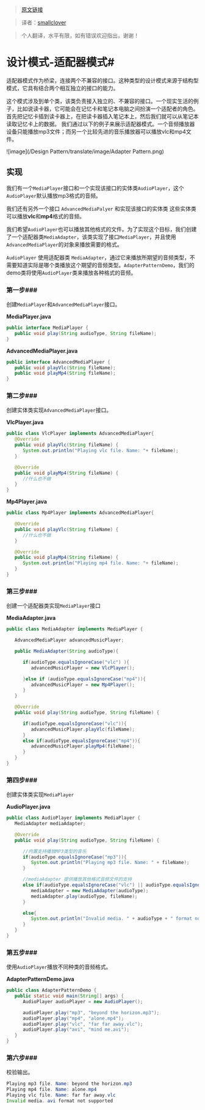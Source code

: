 > [原文链接][1]

> 译者：[smallclover][2]

>个人翻译，水平有限，如有错误欢迎指出，谢谢！

# 设计模式-适配器模式#


适配器模式作为桥梁，连接两个不兼容的接口。这种类型的设计模式来源于结构型模式，它具有结合两个相互独立的接口的能力。

这个模式涉及到单个类，该类负责接入独立的、不兼容的接口。一个现实生活的例子，比如说读卡器，它可能会在记忆卡和笔记本电脑之间扮演一个适配者的角色。首先把记忆卡插到读卡器上，在把读卡器插入笔记本上，然后我们就可以从笔记本读取记忆卡上的数据。
我们通过以下的例子来展示适配器模式。一个音频播放器设备只能播放mp3文件；而另一个比较先进的音乐播放器可以播放vlc和mp4文件。

![image](/Design Pattern/translate/image/Adapter Pattern.png)


## 实现

我们有一个`MediaPlayer`接口和一个实现该接口的实体类`AudioPlayer`，这个`AudioPlayer`默认播放mp3格式的音频。

我们还有另外一个接口 `AdvancedMediaPalyer` 和实现该接口的实体类
这些实体类可以播放**vlc**和**mp4**格式的音频。

我们希望`AudioPlayer`也可以播放其他格式的文件。为了实现这个目标，我们创建了一个适配器类`MediaAdapter`，该类实现了接口`MediaPlayer`，并且使用`AdvancedMediaPlayer`的对象来播放需要的格式。


`AudioPlayer` 使用适配器类 `MediaAdapter`，通过它来播放所期望的音频类型，不需要知道实际是哪个类播放这个期望的音频类型。`AdapterPatternDemo`，我们的demo类将使用`AudioPlayer`类来播放各种格式的音频。


### 第一步###

创建`MediaPlayer`和`AdvancedMediaPlayer`接口。

**MediaPlayer.java**
```java
public interface MediaPlayer {
   public void play(String audioType, String fileName);
}
```

**AdvancedMediaPlayer.java**
```java
public interface AdvancedMediaPlayer {
   public void playVlc(String fileName);
   public void playMp4(String fileName);
}
```

### 第二步###

创建实体类实现`AdvancedMediaPlayer`接口。

**VlcPlayer.java**
```java
public class VlcPlayer implements AdvancedMediaPlayer{
   @Override
   public void playVlc(String fileName) {
      System.out.println("Playing vlc file. Name: "+ fileName);		
   }

   @Override
   public void playMp4(String fileName) {
      //什么也不做
   }
}
```
**Mp4Player.java**
```java
public class Mp4Player implements AdvancedMediaPlayer{

   @Override
   public void playVlc(String fileName) {
      //什么也不做
   }

   @Override
   public void playMp4(String fileName) {
      System.out.println("Playing mp4 file. Name: "+ fileName);		
   }
}
```

### 第三步###

创建一个适配器类实现`MediaPlayer`接口

**MediaAdapter.java**
```java
public class MediaAdapter implements MediaPlayer {

   AdvancedMediaPlayer advancedMusicPlayer;

   public MediaAdapter(String audioType){

      if(audioType.equalsIgnoreCase("vlc") ){
         advancedMusicPlayer = new VlcPlayer();			

      }else if (audioType.equalsIgnoreCase("mp4")){
         advancedMusicPlayer = new Mp4Player();
      }
   }

   @Override
   public void play(String audioType, String fileName) {

      if(audioType.equalsIgnoreCase("vlc")){
         advancedMusicPlayer.playVlc(fileName);
      }
      else if(audioType.equalsIgnoreCase("mp4")){
         advancedMusicPlayer.playMp4(fileName);
      }
   }
}
```

### 第四步###

创建实体类实现`MediaPlayer`

**AudioPlayer.java**
```java
public class AudioPlayer implements MediaPlayer {
   MediaAdapter mediaAdapter;

   @Override
   public void play(String audioType, String fileName) {		

      //内置支持播放MP3类型的音乐
      if(audioType.equalsIgnoreCase("mp3")){
         System.out.println("Playing mp3 file. Name: " + fileName);			
      }

      //mediaAdapter 提供播放其他格式音频文件的支持
      else if(audioType.equalsIgnoreCase("vlc") || audioType.equalsIgnoreCase("mp4")){
         mediaAdapter = new MediaAdapter(audioType);
         mediaAdapter.play(audioType, fileName);
      }

      else{
         System.out.println("Invalid media. " + audioType + " format not supported");
      }
   }   
}
```

### 第五步###

使用`AudioPlayer`播放不同种类的音频格式。

**AdapterPatternDemo.java**
```java
public class AdapterPatternDemo {
   public static void main(String[] args) {
      AudioPlayer audioPlayer = new AudioPlayer();

      audioPlayer.play("mp3", "beyond the horizon.mp3");
      audioPlayer.play("mp4", "alone.mp4");
      audioPlayer.play("vlc", "far far away.vlc");
      audioPlayer.play("avi", "mind me.avi");
   }
}
```

### 第六步###

校验输出。
```java
Playing mp3 file. Name: beyond the horizon.mp3
Playing mp4 file. Name: alone.mp4
Playing vlc file. Name: far far away.vlc
Invalid media. avi format not supported
```

  [1]: http://www.tutorialspoint.com/design_pattern/adapter_pattern.htm
  [2]: http://www.smallclover.com
